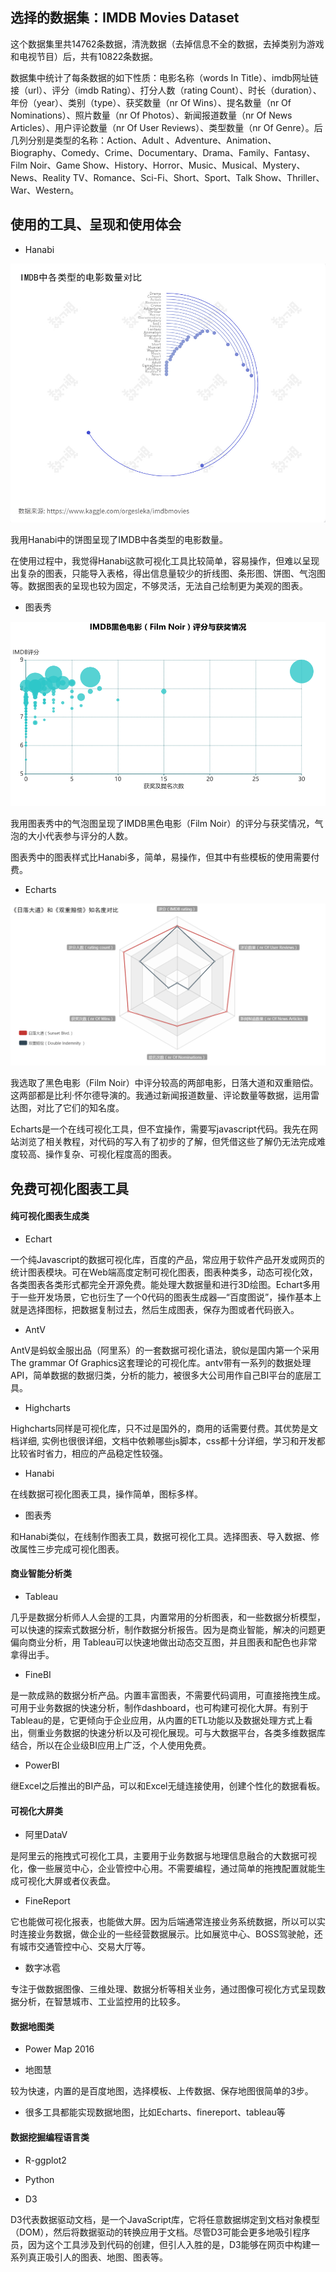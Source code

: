 ## 选择的数据集：IMDB Movies Dataset

这个数据集里共14762条数据，清洗数据（去掉信息不全的数据，去掉类别为游戏和电视节目）后，共有10822条数据。

数据集中统计了每条数据的如下性质：电影名称（words In Title）、imdb网址链接（url）、评分（imdb Rating）、打分人数（rating Count）、时长（duration）、年份（year）、类别（type）、获奖数量（nr Of Wins）、提名数量（nr Of Nominations）、照片数量（nr Of Photos）、新闻报道数量（nr Of News Articles）、用户评论数量（nr Of User Reviews）、类型数量（nr Of Genre）。后几列分别是类型的名称：Action、Adult	、Adventure、Animation、Biography、Comedy、Crime、Documentary、Drama、Family、Fantasy、Film Noir、Game Show、History、Horror、Music、Musical、Mystery、News、Reality TV、Romance、Sci-Fi、Short、Sport、Talk Show、Thriller、War、Western。

## 使用的工具、呈现和使用体会

- Hanabi

![image](https://github.com/wangsihan98/homework/blob/master/homework3-picture1.jpg)

我用Hanabi中的饼图呈现了IMDB中各类型的电影数量。

在使用过程中，我觉得Hanabi这款可视化工具比较简单，容易操作，但难以呈现出复杂的图表，只能导入表格，得出信息量较少的折线图、条形图、饼图、气泡图等。数据图表的呈现也较为固定，不够灵活，无法自己绘制更为美观的图表。


- 图表秀

![image](https://github.com/wangsihan98/homework/blob/master/homework3-picture2.png)

我用图表秀中的气泡图呈现了IMDB黑色电影（Film Noir）的评分与获奖情况，气泡的大小代表参与评分的人数。

图表秀中的图表样式比Hanabi多，简单，易操作，但其中有些模板的使用需要付费。

- Echarts

![image](https://github.com/wangsihan98/homework/blob/master/homework3-picture3.jpg)

我选取了黑色电影（Film Noir）中评分较高的两部电影，日落大道和双重赔偿。这两部都是比利·怀尔德导演的。我通过新闻报道数量、评论数量等数据，运用雷达图，对比了它们的知名度。

Echarts是一个在线可视化工具，但不宜操作，需要写javascript代码。我先在网站浏览了相关教程，对代码的写入有了初步的了解，但凭借这些了解仍无法完成难度较高、操作复杂、可视化程度高的图表。



## 免费可视化图表工具

#### 纯可视化图表生成类

- Echart

一个纯Javascript的数据可视化库，百度的产品，常应用于软件产品开发或网页的统计图表模块。可在Web端高度定制可视化图表，图表种类多，动态可视化效，各类图表各类形式都完全开源免费。能处理大数据量和进行3D绘图。Echart多用于一些开发场景，它也衍生了一个0代码的图表生成器—“百度图说”，操作基本上就是选择图标，把数据复制过去，然后生成图表，保存为图或者代码嵌入。

- AntV

AntV是蚂蚁金服出品（阿里系）的一套数据可视化语法，貌似是国内第一个采用The grammar Of Graphics这套理论的可视化库。antv带有一系列的数据处理API，简单数据的数据归类，分析的能力，被很多大公司用作自己BI平台的底层工具。

- Highcharts

Highcharts同样是可视化库，只不过是国外的，商用的话需要付费。其优势是文档详细, 实例也很很详细，文档中依赖哪些js脚本，css都十分详细，学习和开发都比较省时省力，相应的产品稳定性较强。

- Hanabi

在线数据可视化图表工具，操作简单，图标多样。

- 图表秀

和Hanabi类似，在线制作图表工具，数据可视化工具。选择图表、导入数据、修改属性三步完成可视化图表。

#### 商业智能分析类

- Tableau

几乎是数据分析师人人会提的工具，内置常用的分析图表，和一些数据分析模型，可以快速的探索式数据分析，制作数据分析报告。因为是商业智能，解决的问题更偏向商业分析，用 Tableau可以快速地做出动态交互图，并且图表和配色也非常拿得出手。

- FineBI

是一款成熟的数据分析产品。内置丰富图表，不需要代码调用，可直接拖拽生成。可用于业务数据的快速分析，制作dashboard，也可构建可视化大屏。有别于Tableau的是，它更倾向于企业应用，从内置的ETL功能以及数据处理方式上看出，侧重业务数据的快速分析以及可视化展现。可与大数据平台，各类多维数据库结合，所以在企业级BI应用上广泛，个人使用免费。

- PowerBI

继Excel之后推出的BI产品，可以和Excel无缝连接使用，创建个性化的数据看板。

#### 可视化大屏类

- 阿里DataV

是阿里云的拖拽式可视化工具，主要用于业务数据与地理信息融合的大数据可视化，像一些展览中心，企业管控中心用。不需要编程，通过简单的拖拽配置就能生成可视化大屏或者仪表盘。

- FineReport

它也能做可视化报表，也能做大屏。因为后端通常连接业务系统数据，所以可以实时连接业务数据，做企业的一些经营数据展示。比如展览中心、BOSS驾驶舱，还有城市交通管控中心、交易大厅等。

- 数字冰雹

专注于做数据图像、三维处理、数据分析等相关业务，通过图像可视化方式呈现数据分析，在智慧城市、工业监控用的比较多。

#### 数据地图类

- Power Map 2016

- 地图慧

较为快速，内置的是百度地图，选择模板、上传数据、保存地图很简单的3步。

- 很多工具都能实现数据地图，比如Echarts、finereport、tableau等

#### 数据挖掘编程语言类

- R-ggplot2

- Python

- D3

D3代表数据驱动文档，是一个JavaScript库，它将任意数据绑定到文档对象模型（DOM），然后将数据驱动的转换应用于文档。尽管D3可能会更多地吸引程序员，因为这个工具涉及到代码的创建，但引人入胜的是，D3能够在网页中构建一系列真正吸引人的图表、地图、图表等。



